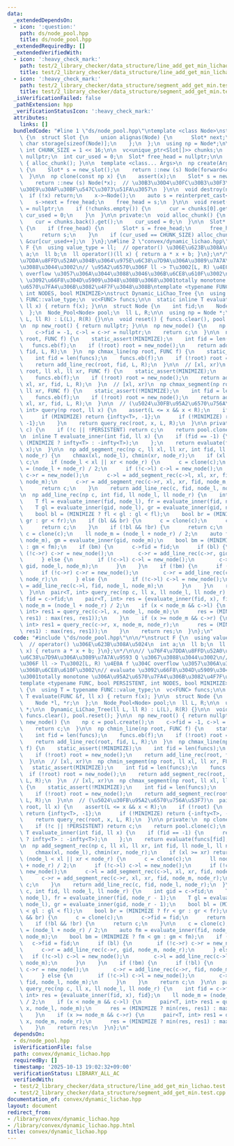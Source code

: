 ```yaml
---
data:
  _extendedDependsOn:
  - icon: ':question:'
    path: ds/node_pool.hpp
    title: ds/node_pool.hpp
  _extendedRequiredBy: []
  _extendedVerifiedWith:
  - icon: ':heavy_check_mark:'
    path: test/2_library_checker/data_structure/line_add_get_min_lichao.test.cpp
    title: test/2_library_checker/data_structure/line_add_get_min_lichao.test.cpp
  - icon: ':heavy_check_mark:'
    path: test/2_library_checker/data_structure/segment_add_get_min.test.cpp
    title: test/2_library_checker/data_structure/segment_add_get_min.test.cpp
  _isVerificationFailed: false
  _pathExtension: hpp
  _verificationStatusIcon: ':heavy_check_mark:'
  attributes:
    links: []
  bundledCode: "#line 1 \"ds/node_pool.hpp\"\ntemplate <class Node>\nstruct Node_Pool\
    \ {\n  struct Slot {\n    union alignas(Node) {\n      Slot* next;\n      unsigned\
    \ char storage[sizeof(Node)];\n    };\n  };\n  using np = Node*;\n\n  static constexpr\
    \ int CHUNK_SIZE = 1 << 16;\n\n  vc<unique_ptr<Slot[]>> chunks;\n  Slot* cur =\
    \ nullptr;\n  int cur_used = 0;\n  Slot* free_head = nullptr;\n\n  Node_Pool()\
    \ { alloc_chunk(); }\n\n  template <class... Args>\n  np create(Args&&... args)\
    \ {\n    Slot* s = new_slot();\n    return ::new (s) Node(forward<Args>(args)...);\n\
    \  }\n\n  np clone(const np x) {\n    assert(x);\n    Slot* s = new_slot();\n\
    \    return ::new (s) Node(*x);  // \u30B3\u30D4\u30FC\u30B3\u30F3\u30B9\u30C8\
    \u30E9\u30AF\u30BF\u547C\u3073\u51FA\u3057\n  }\n\n  void destroy(np x) {\n  \
    \  if (!x) return;\n    x->~Node();\n    auto s = reinterpret_cast<Slot*>(x);\n\
    \    s->next = free_head;\n    free_head = s;\n  }\n\n  void reset() {\n    free_head\
    \ = nullptr;\n    if (!chunks.empty()) {\n      cur = chunks[0].get();\n     \
    \ cur_used = 0;\n    }\n  }\n\n private:\n  void alloc_chunk() {\n    chunks.emplace_back(make_unique<Slot[]>(CHUNK_SIZE));\n\
    \    cur = chunks.back().get();\n    cur_used = 0;\n  }\n\n  Slot* new_slot()\
    \ {\n    if (free_head) {\n      Slot* s = free_head;\n      free_head = free_head->next;\n\
    \      return s;\n    }\n    if (cur_used == CHUNK_SIZE) alloc_chunk();\n    return\
    \ &cur[cur_used++];\n  }\n};\n#line 2 \"convex/dynamic_lichao.hpp\"\n\n/*\nstruct\
    \ F {\n  using value_type = ll;  // operator() \u306E\u623B\u308A\u5024\n  int\
    \ a;\n  ll b;\n  ll operator()(ll x) { return a * x + b; }\n};\n*/\n\n// \u76F4\
    \u7DDA\u8FFD\u52A0\u304B\u3064\u975E\u6C38\u7D9A\u306A\u3089\u7A7A\u9593 Q \u3067\
    \u3088\u3044\u3002\n// \u95A2\u6570\u306F ll -> T\u3002[L, R) \u4E0A f \u304C\
    \ overflow \u3057\u306A\u3044\u3088\u3046\u306B\u6CE8\u610F\u3002\n// evaluate\
    \ \u3092\u66F8\u304D\u5909\u3048\u308B\u3068\u3001totally monotone \u306A\u95A2\
    \u6570\u7FA4\u306B\u3082\u4F7F\u3048\u308B\ntemplate <typename FUNC, bool PERSISTENT,\
    \ int NODES, bool MINIMIZE>\nstruct Dynamic_LiChao_Tree {\n  using T = typename\
    \ FUNC::value_type;\n  vc<FUNC> funcs;\n\n  static inline T evaluate(FUNC &f,\
    \ ll x) { return f(x); }\n\n  struct Node {\n    int fid;\n    Node *l, *r;\n\
    \  };\n  Node_Pool<Node> pool;\n  ll L, R;\n\n  using np = Node *;\n\n  Dynamic_LiChao_Tree(ll\
    \ L, ll R) : L(L), R(R) {}\n\n  void reset() { funcs.clear(), pool.reset(); }\n\
    \n  np new_root() { return nullptr; }\n\n  np new_node() {\n    np c = pool.create();\n\
    \    c->fid = -1, c->l = c->r = nullptr;\n    return c;\n  }\n\n  np chmin_line(np\
    \ root, FUNC f) {\n    static_assert(MINIMIZE);\n    int fid = len(funcs);\n \
    \   funcs.eb(f);\n    if (!root) root = new_node();\n    return add_line_rec(root,\
    \ fid, L, R);\n  }\n  np chmax_line(np root, FUNC f) {\n    static_assert(!MINIMIZE);\n\
    \    int fid = len(funcs);\n    funcs.eb(f);\n    if (!root) root = new_node();\n\
    \    return add_line_rec(root, fid, L, R);\n  }\n\n  // [xl, xr)\n  np chmin_segment(np\
    \ root, ll xl, ll xr, FUNC f) {\n    static_assert(MINIMIZE);\n    int fid = len(funcs);\n\
    \    funcs.eb(f);\n    if (!root) root = new_node();\n    return add_segment_rec(root,\
    \ xl, xr, fid, L, R);\n  }\n  // [xl, xr)\n  np chmax_segment(np root, ll xl,\
    \ ll xr, FUNC f) {\n    static_assert(!MINIMIZE);\n    int fid = len(funcs);\n\
    \    funcs.eb(f);\n    if (!root) root = new_node();\n    return add_segment_rec(root,\
    \ xl, xr, fid, L, R);\n  }\n\n  // (\u5024\u30FB\u95A2\u6570\u756A\u53F7)\n  pair<T,\
    \ int> query(np root, ll x) {\n    assert(L <= x && x < R);\n    if (!root) {\n\
    \      if (MINIMIZE) return {infty<T>, -1};\n      if (!MINIMIZE) return {-infty<T>,\
    \ -1};\n    }\n    return query_rec(root, x, L, R);\n  }\n\n private:\n  np clone(np\
    \ c) {\n    if (!c || !PERSISTENT) return c;\n    return pool.clone(c);\n  }\n\
    \n  inline T evaluate_inner(int fid, ll x) {\n    if (fid == -1) {\n      return\
    \ (MINIMIZE ? infty<T> : -infty<T>);\n    };\n    return evaluate(funcs[fid],\
    \ x);\n  }\n\n  np add_segment_rec(np c, ll xl, ll xr, int fid, ll node_l, ll\
    \ node_r) {\n    chmax(xl, node_l), chmin(xr, node_r);\n    if (xl >= xr) return\
    \ c;\n    if (node_l < xl || xr < node_r) {\n      c = clone(c);\n      ll node_m\
    \ = (node_l + node_r) / 2;\n      if (!c->l) c->l = new_node();\n      if (!c->r)\
    \ c->r = new_node();\n      c->l = add_segment_rec(c->l, xl, xr, fid, node_l,\
    \ node_m);\n      c->r = add_segment_rec(c->r, xl, xr, fid, node_m, node_r);\n\
    \      return c;\n    }\n    return add_line_rec(c, fid, node_l, node_r);\n  }\n\
    \n  np add_line_rec(np c, int fid, ll node_l, ll node_r) {\n    int gid = c->fid;\n\
    \    T fl = evaluate_inner(fid, node_l), fr = evaluate_inner(fid, node_r - 1);\n\
    \    T gl = evaluate_inner(gid, node_l), gr = evaluate_inner(gid, node_r - 1);\n\
    \    bool bl = (MINIMIZE ? fl < gl : gl < fl);\n    bool br = (MINIMIZE ? fr <\
    \ gr : gr < fr);\n    if (bl && br) {\n      c = clone(c);\n      c->fid = fid;\n\
    \      return c;\n    }\n    if (!bl && !br) {\n      return c;\n    }\n\n   \
    \ c = clone(c);\n    ll node_m = (node_l + node_r) / 2;\n    auto fm = evaluate_inner(fid,\
    \ node_m), gm = evaluate_inner(gid, node_m);\n    bool bm = (MINIMIZE ? fm < gm\
    \ : gm < fm);\n    if (bm) {\n      c->fid = fid;\n      if (bl) {\n        if\
    \ (!c->r) c->r = new_node();\n        c->r = add_line_rec(c->r, gid, node_m, node_r);\n\
    \      } else {\n        if (!c->l) c->l = new_node();\n        c->l = add_line_rec(c->l,\
    \ gid, node_l, node_m);\n      }\n    }\n    if (!bm) {\n      if (!bl) {\n  \
    \      if (!c->r) c->r = new_node();\n        c->r = add_line_rec(c->r, fid, node_m,\
    \ node_r);\n      } else {\n        if (!c->l) c->l = new_node();\n        c->l\
    \ = add_line_rec(c->l, fid, node_l, node_m);\n      }\n    }\n    return c;\n\
    \  }\n\n  pair<T, int> query_rec(np c, ll x, ll node_l, ll node_r) {\n    int\
    \ fid = c->fid;\n    pair<T, int> res = {evaluate_inner(fid, x), fid};\n    ll\
    \ node_m = (node_l + node_r) / 2;\n    if (x < node_m && c->l) {\n      pair<T,\
    \ int> res1 = query_rec(c->l, x, node_l, node_m);\n      res = (MINIMIZE ? min(res,\
    \ res1) : max(res, res1));\n    }\n    if (x >= node_m && c->r) {\n      pair<T,\
    \ int> res1 = query_rec(c->r, x, node_m, node_r);\n      res = (MINIMIZE ? min(res,\
    \ res1) : max(res, res1));\n    }\n    return res;\n  }\n};\n"
  code: "#include \"ds/node_pool.hpp\"\n\n/*\nstruct F {\n  using value_type = ll;\
    \  // operator() \u306E\u623B\u308A\u5024\n  int a;\n  ll b;\n  ll operator()(ll\
    \ x) { return a * x + b; }\n};\n*/\n\n// \u76F4\u7DDA\u8FFD\u52A0\u304B\u3064\u975E\
    \u6C38\u7D9A\u306A\u3089\u7A7A\u9593 Q \u3067\u3088\u3044\u3002\n// \u95A2\u6570\
    \u306F ll -> T\u3002[L, R) \u4E0A f \u304C overflow \u3057\u306A\u3044\u3088\u3046\
    \u306B\u6CE8\u610F\u3002\n// evaluate \u3092\u66F8\u304D\u5909\u3048\u308B\u3068\
    \u3001totally monotone \u306A\u95A2\u6570\u7FA4\u306B\u3082\u4F7F\u3048\u308B\n\
    template <typename FUNC, bool PERSISTENT, int NODES, bool MINIMIZE>\nstruct Dynamic_LiChao_Tree\
    \ {\n  using T = typename FUNC::value_type;\n  vc<FUNC> funcs;\n\n  static inline\
    \ T evaluate(FUNC &f, ll x) { return f(x); }\n\n  struct Node {\n    int fid;\n\
    \    Node *l, *r;\n  };\n  Node_Pool<Node> pool;\n  ll L, R;\n\n  using np = Node\
    \ *;\n\n  Dynamic_LiChao_Tree(ll L, ll R) : L(L), R(R) {}\n\n  void reset() {\
    \ funcs.clear(), pool.reset(); }\n\n  np new_root() { return nullptr; }\n\n  np\
    \ new_node() {\n    np c = pool.create();\n    c->fid = -1, c->l = c->r = nullptr;\n\
    \    return c;\n  }\n\n  np chmin_line(np root, FUNC f) {\n    static_assert(MINIMIZE);\n\
    \    int fid = len(funcs);\n    funcs.eb(f);\n    if (!root) root = new_node();\n\
    \    return add_line_rec(root, fid, L, R);\n  }\n  np chmax_line(np root, FUNC\
    \ f) {\n    static_assert(!MINIMIZE);\n    int fid = len(funcs);\n    funcs.eb(f);\n\
    \    if (!root) root = new_node();\n    return add_line_rec(root, fid, L, R);\n\
    \  }\n\n  // [xl, xr)\n  np chmin_segment(np root, ll xl, ll xr, FUNC f) {\n \
    \   static_assert(MINIMIZE);\n    int fid = len(funcs);\n    funcs.eb(f);\n  \
    \  if (!root) root = new_node();\n    return add_segment_rec(root, xl, xr, fid,\
    \ L, R);\n  }\n  // [xl, xr)\n  np chmax_segment(np root, ll xl, ll xr, FUNC f)\
    \ {\n    static_assert(!MINIMIZE);\n    int fid = len(funcs);\n    funcs.eb(f);\n\
    \    if (!root) root = new_node();\n    return add_segment_rec(root, xl, xr, fid,\
    \ L, R);\n  }\n\n  // (\u5024\u30FB\u95A2\u6570\u756A\u53F7)\n  pair<T, int> query(np\
    \ root, ll x) {\n    assert(L <= x && x < R);\n    if (!root) {\n      if (MINIMIZE)\
    \ return {infty<T>, -1};\n      if (!MINIMIZE) return {-infty<T>, -1};\n    }\n\
    \    return query_rec(root, x, L, R);\n  }\n\n private:\n  np clone(np c) {\n\
    \    if (!c || !PERSISTENT) return c;\n    return pool.clone(c);\n  }\n\n  inline\
    \ T evaluate_inner(int fid, ll x) {\n    if (fid == -1) {\n      return (MINIMIZE\
    \ ? infty<T> : -infty<T>);\n    };\n    return evaluate(funcs[fid], x);\n  }\n\
    \n  np add_segment_rec(np c, ll xl, ll xr, int fid, ll node_l, ll node_r) {\n\
    \    chmax(xl, node_l), chmin(xr, node_r);\n    if (xl >= xr) return c;\n    if\
    \ (node_l < xl || xr < node_r) {\n      c = clone(c);\n      ll node_m = (node_l\
    \ + node_r) / 2;\n      if (!c->l) c->l = new_node();\n      if (!c->r) c->r =\
    \ new_node();\n      c->l = add_segment_rec(c->l, xl, xr, fid, node_l, node_m);\n\
    \      c->r = add_segment_rec(c->r, xl, xr, fid, node_m, node_r);\n      return\
    \ c;\n    }\n    return add_line_rec(c, fid, node_l, node_r);\n  }\n\n  np add_line_rec(np\
    \ c, int fid, ll node_l, ll node_r) {\n    int gid = c->fid;\n    T fl = evaluate_inner(fid,\
    \ node_l), fr = evaluate_inner(fid, node_r - 1);\n    T gl = evaluate_inner(gid,\
    \ node_l), gr = evaluate_inner(gid, node_r - 1);\n    bool bl = (MINIMIZE ? fl\
    \ < gl : gl < fl);\n    bool br = (MINIMIZE ? fr < gr : gr < fr);\n    if (bl\
    \ && br) {\n      c = clone(c);\n      c->fid = fid;\n      return c;\n    }\n\
    \    if (!bl && !br) {\n      return c;\n    }\n\n    c = clone(c);\n    ll node_m\
    \ = (node_l + node_r) / 2;\n    auto fm = evaluate_inner(fid, node_m), gm = evaluate_inner(gid,\
    \ node_m);\n    bool bm = (MINIMIZE ? fm < gm : gm < fm);\n    if (bm) {\n   \
    \   c->fid = fid;\n      if (bl) {\n        if (!c->r) c->r = new_node();\n  \
    \      c->r = add_line_rec(c->r, gid, node_m, node_r);\n      } else {\n     \
    \   if (!c->l) c->l = new_node();\n        c->l = add_line_rec(c->l, gid, node_l,\
    \ node_m);\n      }\n    }\n    if (!bm) {\n      if (!bl) {\n        if (!c->r)\
    \ c->r = new_node();\n        c->r = add_line_rec(c->r, fid, node_m, node_r);\n\
    \      } else {\n        if (!c->l) c->l = new_node();\n        c->l = add_line_rec(c->l,\
    \ fid, node_l, node_m);\n      }\n    }\n    return c;\n  }\n\n  pair<T, int>\
    \ query_rec(np c, ll x, ll node_l, ll node_r) {\n    int fid = c->fid;\n    pair<T,\
    \ int> res = {evaluate_inner(fid, x), fid};\n    ll node_m = (node_l + node_r)\
    \ / 2;\n    if (x < node_m && c->l) {\n      pair<T, int> res1 = query_rec(c->l,\
    \ x, node_l, node_m);\n      res = (MINIMIZE ? min(res, res1) : max(res, res1));\n\
    \    }\n    if (x >= node_m && c->r) {\n      pair<T, int> res1 = query_rec(c->r,\
    \ x, node_m, node_r);\n      res = (MINIMIZE ? min(res, res1) : max(res, res1));\n\
    \    }\n    return res;\n  }\n};\n"
  dependsOn:
  - ds/node_pool.hpp
  isVerificationFile: false
  path: convex/dynamic_lichao.hpp
  requiredBy: []
  timestamp: '2025-10-13 19:02:32+09:00'
  verificationStatus: LIBRARY_ALL_AC
  verifiedWith:
  - test/2_library_checker/data_structure/line_add_get_min_lichao.test.cpp
  - test/2_library_checker/data_structure/segment_add_get_min.test.cpp
documentation_of: convex/dynamic_lichao.hpp
layout: document
redirect_from:
- /library/convex/dynamic_lichao.hpp
- /library/convex/dynamic_lichao.hpp.html
title: convex/dynamic_lichao.hpp
---
```

